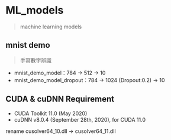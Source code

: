 # ML_models
> machine learning models

## mnist demo
> 手寫數字辨識

* mnist_demo_model：784 -> 512 -> 10
* mnist_demo_model_dropout：784 -> 1024 (Dropout:0.2) -> 10

## CUDA & cuDNN Requirement
* CUDA Toolkit 11.0 (May 2020)  
* cuDNN v8.0.4 (September 28th, 2020), for CUDA 11.0

rename cusolver64_10.dll -> cusolver64_11.dll  
